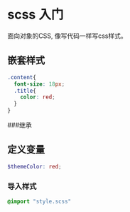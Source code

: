 # scss 入门
面向对象的CSS, 像写代码一样写css样式。
## 嵌套样式
```css
.content{
  font-size: 18px;
  .title{
    color: red;
  }
}
```
###继承

## 定义变量
```scss
$themeColor: red;

```

### 导入样式
```scss
@import "style.scss"
```
